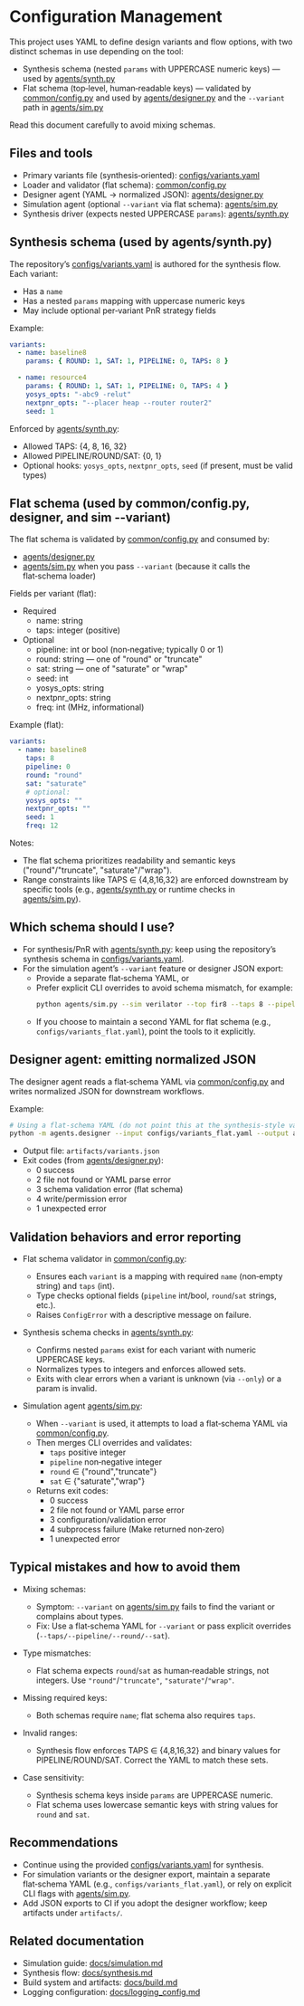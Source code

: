 # Configuration Management

This project uses YAML to define design variants and flow options, with two distinct schemas in use depending on the tool:
- Synthesis schema (nested `params` with UPPERCASE numeric keys) — used by [agents/synth.py](agents/synth.py)
- Flat schema (top‑level, human‑readable keys) — validated by [common/config.py](common/config.py) and used by [agents/designer.py](agents/designer.py) and the `--variant` path in [agents/sim.py](agents/sim.py)

Read this document carefully to avoid mixing schemas.

## Files and tools

- Primary variants file (synthesis‑oriented): [configs/variants.yaml](configs/variants.yaml)
- Loader and validator (flat schema): [common/config.py](common/config.py)
- Designer agent (YAML → normalized JSON): [agents/designer.py](agents/designer.py)
- Simulation agent (optional `--variant` via flat schema): [agents/sim.py](agents/sim.py)
- Synthesis driver (expects nested UPPERCASE `params`): [agents/synth.py](agents/synth.py)

## Synthesis schema (used by agents/synth.py)

The repository’s [configs/variants.yaml](configs/variants.yaml) is authored for the synthesis flow. Each variant:
- Has a `name`
- Has a nested `params` mapping with uppercase numeric keys
- May include optional per‑variant PnR strategy fields

Example:
```yaml
variants:
  - name: baseline8
    params: { ROUND: 1, SAT: 1, PIPELINE: 0, TAPS: 8 }

  - name: resource4
    params: { ROUND: 1, SAT: 1, PIPELINE: 0, TAPS: 4 }
    yosys_opts: "-abc9 -relut"
    nextpnr_opts: "--placer heap --router router2"
    seed: 1
```

Enforced by [agents/synth.py](agents/synth.py):
- Allowed TAPS: {4, 8, 16, 32}
- Allowed PIPELINE/ROUND/SAT: {0, 1}
- Optional hooks: `yosys_opts`, `nextpnr_opts`, `seed` (if present, must be valid types)

## Flat schema (used by common/config.py, designer, and sim --variant)

The flat schema is validated by [common/config.py](common/config.py) and consumed by:
- [agents/designer.py](agents/designer.py)
- [agents/sim.py](agents/sim.py) when you pass `--variant` (because it calls the flat‑schema loader)

Fields per variant (flat):
- Required
  - name: string
  - taps: integer (positive)
- Optional
  - pipeline: int or bool (non‑negative; typically 0 or 1)
  - round: string — one of "round" or "truncate"
  - sat: string — one of "saturate" or "wrap"
  - seed: int
  - yosys_opts: string
  - nextpnr_opts: string
  - freq: int (MHz, informational)

Example (flat):
```yaml
variants:
  - name: baseline8
    taps: 8
    pipeline: 0
    round: "round"
    sat: "saturate"
    # optional:
    yosys_opts: ""
    nextpnr_opts: ""
    seed: 1
    freq: 12
```

Notes:
- The flat schema prioritizes readability and semantic keys ("round"/"truncate", "saturate"/"wrap").
- Range constraints like TAPS ∈ {4,8,16,32} are enforced downstream by specific tools (e.g., [agents/synth.py](agents/synth.py) or runtime checks in [agents/sim.py](agents/sim.py)).

## Which schema should I use?

- For synthesis/PnR with [agents/synth.py](agents/synth.py): keep using the repository’s synthesis schema in [configs/variants.yaml](configs/variants.yaml).
- For the simulation agent’s `--variant` feature or designer JSON export:
  - Provide a separate flat‑schema YAML, or
  - Prefer explicit CLI overrides to avoid schema mismatch, for example:
    ```bash
    python agents/sim.py --sim verilator --top fir8 --taps 8 --pipeline 0 --round round --sat saturate
    ```
  - If you choose to maintain a second YAML for flat schema (e.g., `configs/variants_flat.yaml`), point the tools to it explicitly.

## Designer agent: emitting normalized JSON

The designer agent reads a flat‑schema YAML via [common/config.py](common/config.py) and writes normalized JSON for downstream workflows.

Example:
```bash
# Using a flat-schema YAML (do not point this at the synthesis-style variants.yaml)
python -m agents.designer --input configs/variants_flat.yaml --output artifacts/variants.json -v
```

- Output file: `artifacts/variants.json`
- Exit codes (from [agents/designer.py](agents/designer.py)):
  - 0 success
  - 2 file not found or YAML parse error
  - 3 schema validation error (flat schema)
  - 4 write/permission error
  - 1 unexpected error

## Validation behaviors and error reporting

- Flat schema validator in [common/config.py](common/config.py):
  - Ensures each `variant` is a mapping with required `name` (non‑empty string) and `taps` (int).
  - Type checks optional fields (`pipeline` int/bool, `round`/`sat` strings, etc.).
  - Raises `ConfigError` with a descriptive message on failure.

- Synthesis schema checks in [agents/synth.py](agents/synth.py):
  - Confirms nested `params` exist for each variant with numeric UPPERCASE keys.
  - Normalizes types to integers and enforces allowed sets.
  - Exits with clear errors when a variant is unknown (via `--only`) or a param is invalid.

- Simulation agent [agents/sim.py](agents/sim.py):
  - When `--variant` is used, it attempts to load a flat‑schema YAML via [common/config.py](common/config.py).
  - Then merges CLI overrides and validates:
    - `taps` positive integer
    - `pipeline` non‑negative integer
    - `round` ∈ {"round","truncate"}
    - `sat` ∈ {"saturate","wrap"}
  - Returns exit codes:
    - 0 success
    - 2 file not found or YAML parse error
    - 3 configuration/validation error
    - 4 subprocess failure (Make returned non‑zero)
    - 1 unexpected error

## Typical mistakes and how to avoid them

- Mixing schemas:
  - Symptom: `--variant` on [agents/sim.py](agents/sim.py) fails to find the variant or complains about types.
  - Fix: Use a flat‑schema YAML for `--variant` or pass explicit overrides (`--taps/--pipeline/--round/--sat`).

- Type mismatches:
  - Flat schema expects `round`/`sat` as human‑readable strings, not integers. Use `"round"`/`"truncate"`, `"saturate"`/`"wrap"`.

- Missing required keys:
  - Both schemas require `name`; flat schema also requires `taps`.

- Invalid ranges:
  - Synthesis flow enforces TAPS ∈ {4,8,16,32} and binary values for PIPELINE/ROUND/SAT. Correct the YAML to match these sets.

- Case sensitivity:
  - Synthesis schema keys inside `params` are UPPERCASE numeric.
  - Flat schema uses lowercase semantic keys with string values for `round` and `sat`.

## Recommendations

- Continue using the provided [configs/variants.yaml](configs/variants.yaml) for synthesis.
- For simulation variants or the designer export, maintain a separate flat‑schema YAML (e.g., `configs/variants_flat.yaml`), or rely on explicit CLI flags with [agents/sim.py](agents/sim.py).
- Add JSON exports to CI if you adopt the designer workflow; keep artifacts under `artifacts/`.

## Related documentation

- Simulation guide: [docs/simulation.md](docs/simulation.md)
- Synthesis flow: [docs/synthesis.md](docs/synthesis.md)
- Build system and artifacts: [docs/build.md](docs/build.md)
- Logging configuration: [docs/logging_config.md](docs/logging_config.md)
